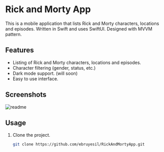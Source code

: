 # Rick and Morty App

This is a mobile application that lists Rick and Morty characters, locations and episodes. Written in Swift and uses SwiftUI. Designed with MVVM pattern. 

## Features
- Listing of Rick and Morty characters, locations and episodes.
- Character filtering (gender, status, etc.)
- Dark mode support. (will soon)
- Easy to use interface.

## Screenshots
![readme](https://github.com/user-attachments/assets/d44f7720-4cbc-4085-b62e-aff54d4e057b)


## Usage

1. Clone the project.
   ```bash
   git clone https://github.com/ebruyesil/RickAndMortyApp.git
